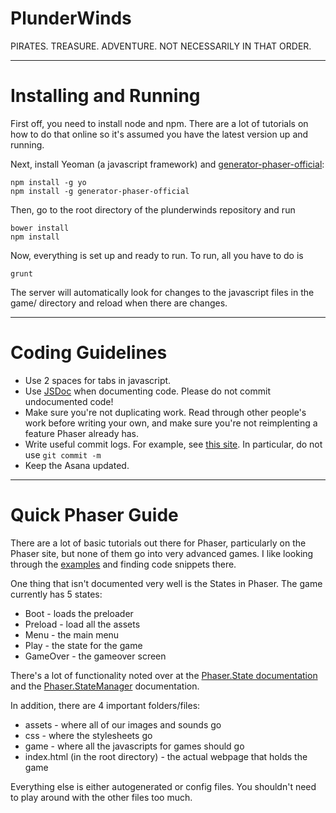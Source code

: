 PlunderWinds
============

PIRATES. TREASURE. ADVENTURE. NOT NECESSARILY IN THAT ORDER.

***

Installing and Running
======================

First off, you need to install node and npm. There are a lot of tutorials on how to do that online so it's assumed you have the latest version up and running.

Next, install Yeoman (a javascript framework) and [generator-phaser-official](https://github.com/codevinsky/generator-phaser-official/blob/master/README.md):

```
npm install -g yo
npm install -g generator-phaser-official
```

Then, go to the root directory of the plunderwinds repository and run

```
bower install
npm install
```

Now, everything is set up and ready to run. To run, all you have to do is

```
grunt
```

The server will automatically look for changes to the javascript files in the game/ directory and reload when there are changes.

***

Coding Guidelines
=================

* Use 2 spaces for tabs in javascript.
* Use [JSDoc](http://en.wikipedia.org/wiki/JSDoc) when documenting code. Please do not commit undocumented code!
* Make sure you're not duplicating work. Read through other people's work before writing your own, and make sure you're not reimplenting a feature Phaser already has.
* Write useful commit logs. For example, see [this site](http://robots.thoughtbot.com/5-useful-tips-for-a-better-commit-message). In particular, do not use `git commit -m`
* Keep the Asana updated.

***

Quick Phaser Guide
==================

There are a lot of basic tutorials out there for Phaser, particularly on the Phaser site, but none of them go into very advanced games. I like looking through the [examples](http://examples.phaser.io/) and finding code snippets there.

One thing that isn't documented very well is the States in Phaser. The game currently has 5 states:
* Boot - loads the preloader
* Preload - load all the assets
* Menu - the main menu
* Play - the state for the game
* GameOver - the gameover screen

There's a lot of functionality noted over at the [Phaser.State documentation](http://docs.phaser.io/Phaser.State.html) and the [Phaser.StateManager](http://docs.phaser.io/Phaser.StateManager.html) documentation.

In addition, there are 4 important folders/files:
* assets - where all of our images and sounds go
* css - where the stylesheets go
* game - where all the javascripts for games should go
* index.html (in the root directory) - the actual webpage that holds the game

Everything else is either autogenerated or config files. You shouldn't need to play around with the other files too much.
